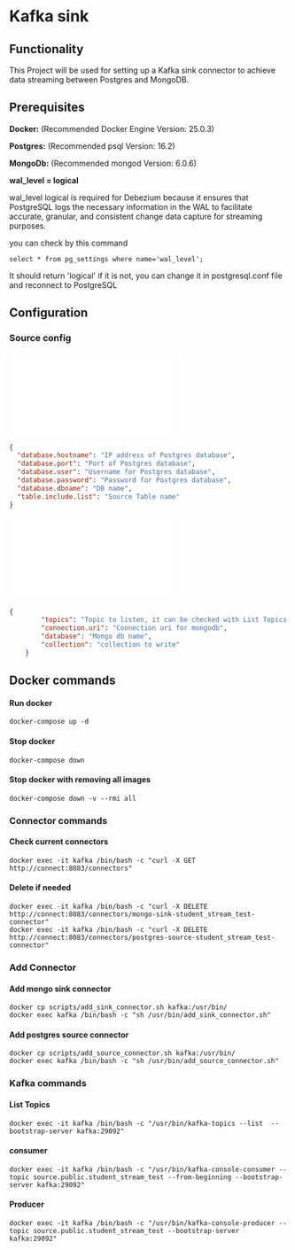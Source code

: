 # Kafka sink

## Functionality
This Project will be used for setting up a Kafka sink connector to achieve data streaming between Postgres and MongoDB.

## Prerequisites

**Docker:**  (Recommended Docker Engine Version: 25.0.3)

**Postgres:**  (Recommended psql Version: 16.2)

**MongoDb:**  (Recommended mongod Version: 6.0.6)

**wal_level = logical**

wal_level logical is required for Debezium because it  ensures that PostgreSQL logs the necessary information in the WAL to facilitate accurate, granular, and consistent change data capture for  streaming purposes. 

you can check by this command
```postgres-psql
select * from pg_settings where name='wal_level';
```
It should return 'logical' if it is not, you can change it in postgresql.conf file and reconnect to PostgreSQL

## Configuration
### Source config
![add_source_connector.sh](scripts/add_source_connector.sh)
```json
{
  "database.hostname": "IP address of Postgres database",
  "database.port": "Port of Postgres database",
  "database.user": "Username for Postgres database",
  "database.password": "Password for Postgres database",
  "database.dbname": "DB name",
  "table.include.list": "Source Table name"
}
```
![add_sink_connector.sh](scripts/add_sink_connector.sh)
```json
{
        "topics": "Topic to listen, it can be checked with List Topics command after adding source connector",
        "connection.uri": "Connection uri for mongodb",
        "database": "Mongo db name",
        "collection": "collection to write"
    }
```

## Docker commands

#### Run docker
```shell
docker-compose up -d
```

#### Stop docker
```shell
docker-compose down
```

#### Stop docker with removing all images
```shell
docker-compose down -v --rmi all
```
### Connector commands

#### Check current connectors
```shell
docker exec -it kafka /bin/bash -c "curl -X GET http://connect:8083/connectors"
```

#### Delete if needed
```shell
docker exec -it kafka /bin/bash -c "curl -X DELETE http://connect:8083/connectors/mongo-sink-student_stream_test-connector"
docker exec -it kafka /bin/bash -c "curl -X DELETE http://connect:8083/connectors/postgres-source-student_stream_test-connector"
```
### Add Connector

#### Add mongo sink connector
```shell
docker cp scripts/add_sink_connector.sh kafka:/usr/bin/
docker exec kafka /bin/bash -c "sh /usr/bin/add_sink_connector.sh"
```

#### Add postgres source connector
```shell
docker cp scripts/add_source_connector.sh kafka:/usr/bin/
docker exec kafka /bin/bash -c "sh /usr/bin/add_source_connector.sh"
```


### Kafka commands
#### List Topics
```shell
docker exec -it kafka /bin/bash -c "/usr/bin/kafka-topics --list  --bootstrap-server kafka:29092"
```

#### consumer
```shell
docker exec -it kafka /bin/bash -c "/usr/bin/kafka-console-consumer --topic source.public.student_stream_test --from-beginning --bootstrap-server kafka:29092"
```

#### Producer
```shell
docker exec -it kafka /bin/bash -c "/usr/bin/kafka-console-producer --topic source.public.student_stream_test --bootstrap-server kafka:29092"
```